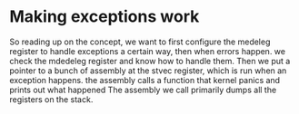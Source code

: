 # Making exceptions work
So reading up on the concept, we want to first configure the medeleg register to handle exceptions a certain way, then when errors happen. we check the mdedeleg register and know how to handle them.
Then we put a pointer to a bunch of assembly at the stvec register, which is run when an exception happens. the assembly calls a function that kernel panics and prints out what happened
The assembly we call primarily dumps all the registers on the stack.
